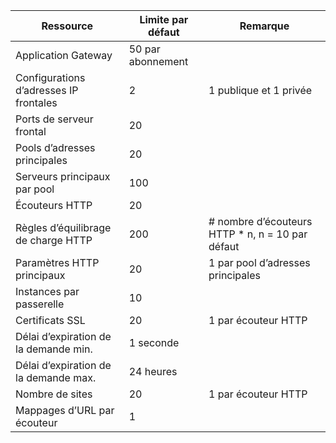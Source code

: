 | Ressource | Limite par défaut | Remarque |
| --- | --- | --- |
| Application Gateway |50 par abonnement | |
| Configurations d’adresses IP frontales |2 |1 publique et 1 privée |
| Ports de serveur frontal |20 | |
| Pools d’adresses principales |20 | |
| Serveurs principaux par pool |100 | |
| Écouteurs HTTP |20 | |
| Règles d’équilibrage de charge HTTP |200 |# nombre d’écouteurs HTTP * n, n = 10 par défaut |
| Paramètres HTTP principaux |20 |1 par pool d’adresses principales |
| Instances par passerelle |10 | |
| Certificats SSL |20 |1 par écouteur HTTP |
| Délai d’expiration de la demande min. |1 seconde | |
| Délai d’expiration de la demande max. |24 heures | |
| Nombre de sites |20 |1 par écouteur HTTP |
| Mappages d’URL par écouteur |1 | |



<!--HONumber=Nov16_HO3-->


